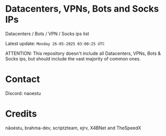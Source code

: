 # Datacenters, VPNs, Bots and Socks IPs
 
Datacenters / Bots / VPN / Socks ips list

Latest update: `Monday 26-05-2025 03:00:25 UTC` 

ATTENTION: This repository doesn't include all Datacenters, VPNs, Bots & Socks ips, 
but should include the vast majority of common ones.

# Contact
Discord: naoestu

# Credits
nãoéstu, brahma-dev, scriptzteam, ejrv, X4BNet and TheSpeedX
